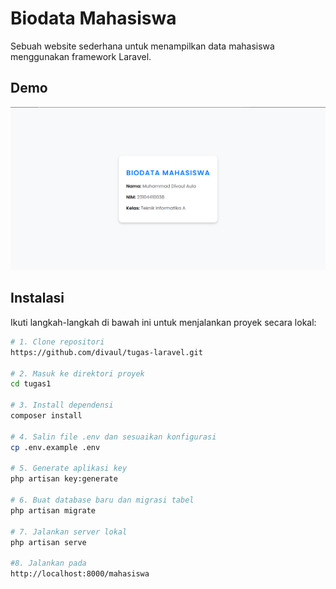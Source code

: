 # Biodata Mahasiswa

Sebuah website sederhana untuk menampilkan data mahasiswa menggunakan framework Laravel.

## Demo

![Demo Aplikasi](assets/demo-image.jpg)


## Instalasi

Ikuti langkah-langkah di bawah ini untuk menjalankan proyek secara lokal:

```bash
# 1. Clone repositori
https://github.com/divaul/tugas-laravel.git

# 2. Masuk ke direktori proyek
cd tugas1

# 3. Install dependensi
composer install

# 4. Salin file .env dan sesuaikan konfigurasi
cp .env.example .env

# 5. Generate aplikasi key
php artisan key:generate

# 6. Buat database baru dan migrasi tabel
php artisan migrate

# 7. Jalankan server lokal
php artisan serve

#8. Jalankan pada
http://localhost:8000/mahasiswa

